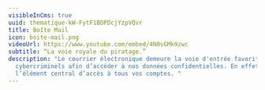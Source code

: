 ```yaml
---
visibleInCms: true
uuid: thematique-kW-FytF1BDPDcjYzpVQvr
title: Boîte Mail
icon: boite-mail.png
videoUrl: https://www.youtube.com/embed/4N0sGMk9zwc
subtitle: “La voie royale du piratage.”
description: "Le courrier électronique demeure la voie d'entrée favorite des
  cybercriminels afin d’accéder à nos données confidentielles. En effet, c’est
  l’élément central d’accès à tous vos comptes. "
---
```

